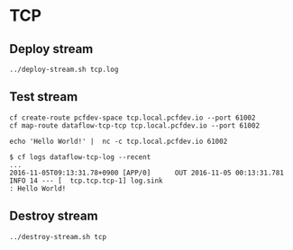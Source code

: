 # TCP

## Deploy stream

``` shell
../deploy-stream.sh tcp.log
```

## Test stream

``` shell
cf create-route pcfdev-space tcp.local.pcfdev.io --port 61002
cf map-route dataflow-tcp-tcp tcp.local.pcfdev.io --port 61002
```

``` shell
echo 'Hello World!' |  nc -c tcp.local.pcfdev.io 61002
```

``` console
$ cf logs dataflow-tcp-log --recent
...
2016-11-05T09:13:31.78+0900 [APP/0]      OUT 2016-11-05 00:13:31.781  INFO 14 --- [  tcp.tcp.tcp-1] log.sink                                 : Hello World!
```

## Destroy stream

``` shell
../destroy-stream.sh tcp
```
